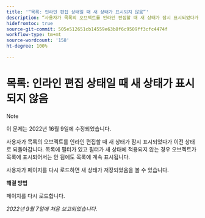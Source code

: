 ```yaml
---
title: '“목록: 인라인 편집 상태일 때 새 상태가 표시되지 않음”'
description: “사용자가 목록의 오브젝트를 인라인 편집할 때 새 상태가 잠시 표시되었다가 이전 상태로 되돌아갑니다. 목록에 필터가 있고 필터가 새 상태에 적용되지 않는 경우 오브젝트가 목록에 표시되어서는 안 됨에도 목록에 계속 표시됩니다. “
hidefromtoc: true
source-git-commit: 505e512651cb14559e63b8f6c9509ff3cfc4474f
workflow-type: tm+mt
source-wordcount: '158'
ht-degree: 100%

---
```



# 목록: 인라인 편집 상태일 때 새 상태가 표시되지 않음

>[!NOTE]
>
>이 문제는 2022년 16월 9일에 수정되었습니다.

사용자가 목록의 오브젝트를 인라인 편집할 때 새 상태가 잠시 표시되었다가 이전 상태로 되돌아갑니다. 목록에 필터가 있고 필터가 새 상태에 적용되지 않는 경우 오브젝트가 목록에 표시되어서는 안 됨에도 목록에 계속 표시됩니다.

사용자가 페이지를 다시 로드하면 새 상태가 저장되었음을 볼 수 있습니다.

**해결 방법**

페이지를 다시 로드합니다.

_2022년 9월 7일에 처음 보고되었습니다._

